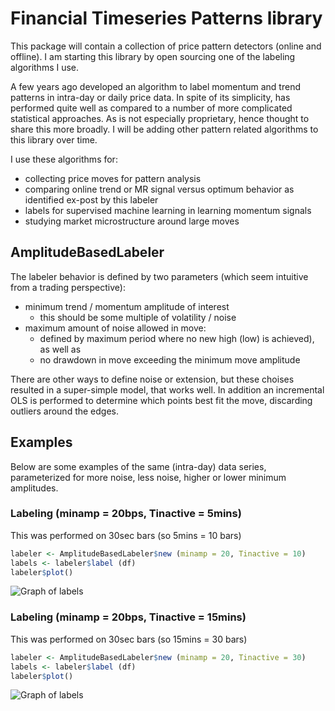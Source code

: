 # Financial Timeseries Patterns library
This package will contain a collection of price pattern detectors (online and offline).  I am starting this library by open sourcing one of the labeling algorithms I use.

A few years ago developed an algorithm to label momentum and trend patterns in intra-day or daily price data.  In spite of its simplicity, has performed quite well as compared to a number of more complicated statistical approaches.  As is not especially proprietary, hence thought to share this more broadly.  I will be adding other pattern related algorithms to this library over time.

I use these algorithms for:

- collecting price moves for pattern analysis
- comparing online trend or MR signal versus optimum behavior as identified ex-post by this labeler
- labels for supervised machine learning in learning momentum signals
- studying market microstructure around large moves

## AmplitudeBasedLabeler
The labeler behavior is defined by two parameters (which seem intuitive from a trading perspective):

- minimum trend / momentum amplitude of interest
   * this should be some multiple of volatility / noise
- maximum amount of noise allowed in move:
   * defined by maximum period where no new high (low) is achieved), as well as
   * no drawdown in move exceeding the minimum move amplitude

There are other ways to define noise or extension, but these choises resulted in a super-simple model, that works well.   In addition an incremental OLS is performed to determine which points best fit the move, discarding outliers around the edges.


## Examples
Below are some examples of the same (intra-day) data series, parameterized for more noise, less noise, higher or lower minimum amplitudes.

### Labeling (minamp = 20bps, Tinactive = 5mins)
This was performed on 30sec bars (so 5mins = 10 bars)
```R
labeler <- AmplitudeBasedLabeler$new (minamp = 20, Tinactive = 10)
labels <- labeler$label (df)
labeler$plot()
```
![Graph of labels](/docs/labeling.20.5.png)

### Labeling (minamp = 20bps, Tinactive = 15mins)
This was performed on 30sec bars (so 15mins = 30 bars)
```R
labeler <- AmplitudeBasedLabeler$new (minamp = 20, Tinactive = 30)
labels <- labeler$label (df)
labeler$plot()
```

![Graph of labels](/docs/labeling.20.15.png)


